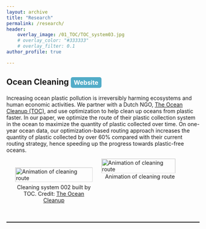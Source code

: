 ```yaml
---
layout: archive
title: "Research"
permalink: /research/
header:
    overlay_image: /01_TOC/TOC_system03.jpg
    # overlay_color: "#333333" 
    # overlay_filter: 0.1
author_profile: true

---
```


## Ocean Cleaning <a href="{{ site.baseurl }}/research/ocean_cleanup.html" style="display: inline-block; padding: 4px 8px; font-size: 16px; color: white; background-color: #52acc8; text-align: center; text-decoration: none; border-radius: 5px;">Website</a>

Increasing ocean plastic pollution is irreversibly harming ecosystems and human economic activities. We partner with a Dutch NGO, <a href="https://theoceancleanup.com/">The Ocean Cleanup (TOC)</a>, and use optimization to help clean up oceans from plastic faster. 
In our paper, we optimize the route of their plastic collection system in the ocean to maximize the quantity of plastic collected over time.
On one-year ocean data, our optimization-based routing approach increases the quantity of plastic collected by over 60% compared with their current routing strategy, hence speeding up the progress towards plastic-free oceans.
<div style="display: flex; align-items: flex-start; margin-bottom: 10px;">
  <figure style="max-width: 40%; margin: 23px;">
    <div style="clip-path: inset(0% 0% 0% 0%);">
        <img src="/images/01_TOC/TOC_system02.jpg" alt="Animation of cleaning route" style="width: 100%; height: auto;">
    </div>
    <figcaption style="text-align: center; padding: 5px 0;">Cleaning system 002 built by TOC. Credit: <a href="https://theoceancleanup.com/media-gallery/">The Ocean Cleanup</a></figcaption>
  </figure>
  <figure style="max-width: 55%; margin: 0;">
    <div style="clip-path: inset(0% 0% 0% 0%);">
        <img src="/images/01_TOC/path_demo_weather_2month_HD-ppt.gif" alt="Animation of cleaning route" style="width: 98%; height: auto;">
    </div>
    <figcaption style="text-align: center;">Animation of cleaning route</figcaption>
  </figure>
</div>

<hr style="border: none; border-top: 1px solid rgba(0, 0, 0, 0.1); margin: 20px 0;">

 <!-- {% include base_path %} -->

<!-- {% for post in site.research reversed %}
  {% include archive-single.html %}
{% endfor %} -->

<!-- We formulate the problem as a longest path problem in a well-structured graph. However, since collection directly impacts future plastic density, the corresponding edge lengths are non-linear polynomials. After analyzing the structural properties of the edge lengths, we propose a search-and-bound method, which leverages a relaxation of the problem solvable via dynamic programming and clustering, to efficiently find high-quality solutions (within 6%-optimal in practice), and develop a tailored branch-and-bound strategy to solve it to provable optimality. -->